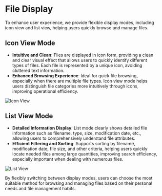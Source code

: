 # File Display

To enhance user experience, we provide flexible display modes, including icon view and list view, helping users quickly browse and manage files.

## Icon View Mode
- **Intuitive and Clean**: Files are displayed in icon form, providing a clean and clear visual effect that allows users to quickly identify different types of files. Each file is represented by a unique icon, avoiding cluttered text information.
- **Enhanced Browsing Experience**: Ideal for quick file browsing, especially when there are multiple file types. Icon view mode helps users distinguish file categories more intuitively through icons, improving operational efficiency.

![Icon View](/images/en/file_show_1.png)

## List View Mode
- **Detailed Information Display**: List mode clearly shows detailed file information such as filename, type, size, modification date, etc., allowing users to comprehensively understand file attributes.
- **Efficient Filtering and Sorting**: Supports sorting by filename, modification date, file size, and other criteria, helping users quickly locate needed files among large quantities, improving search efficiency, especially important when dealing with numerous files.

![List View](/images/en/file_show_2.png)

By flexibly switching between display modes, users can choose the most suitable method for browsing and managing files based on their personal needs and file management habits.